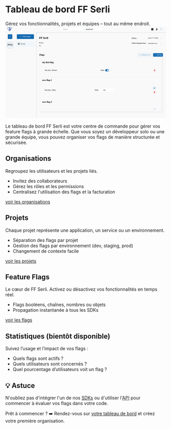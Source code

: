 # Tableau de bord FF Serli

Gérez vos fonctionnalités, projets et équipes – tout au même endroit.
![Image du dashboard](/assets/dashboard/dashboard.png)

Le tableau de bord FF Serli est votre centre de commande pour gérer vos feature flags à grande échelle.
Que vous soyez un développeur solo ou une grande équipe, vous pouvez organiser vos flags de manière structurée et sécurisée.


## Organisations

Regroupez les utilisateurs et les projets liés.

- Invitez des collaborateurs
- Gérez les rôles et les permissions
- Centralisez l'utilisation des flags et la facturation

[voir les organisations](organizations)


## Projets

Chaque projet représente une application, un service ou un environnement.

- Séparation des flags par projet
- Gestion des flags par environnement (dev, staging, prod)
- Changement de contexte facile

[voir les projets](projects)


## Feature Flags

Le cœur de FF Serli. Activez ou désactivez vos fonctionnalités en temps réel.

- Flags booléens, chaînes, nombres ou objets
- Propagation instantanée à tous les SDKs

[voir les flags](flags)


## Statistiques (bientôt disponible)

Suivez l’usage et l’impact de vos flags :

- Quels flags sont actifs ?
- Quels utilisateurs sont concernés ?
- Quel pourcentage d’utilisateurs voit un flag ?


## 💡 Astuce

N'oubliez pas d'intégrer l'un de nos [SDKs](/sdk/index) ou d'utiliser l'[API](/api) pour commencer à évaluer vos flags dans votre code.


Prêt à commencer ?
➡️ Rendez-vous sur [votre tableau de bord](/login) et créez votre première organisation.

